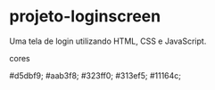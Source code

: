 # projeto-loginscreen
Uma tela de login utilizando HTML, CSS e JavaScript.

cores

#d5dbf9;
#aab3f8;
#323ff0;
#313ef5;
#11164c;